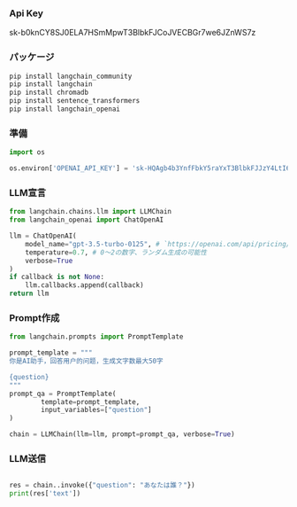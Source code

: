 ### Api Key
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

### パッケージ
```bash
pip install langchain_community
pip install langchain
pip install chromadb
pip install sentence_transformers
pip install langchain_openai
```

### 準備
```python
import os

os.environ['OPENAI_API_KEY'] = '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'
```

### LLM宣言
```python
from langchain.chains.llm import LLMChain
from langchain_openai import ChatOpenAI

llm = ChatOpenAI(
    model_name="gpt-3.5-turbo-0125", # `https://openai.com/api/pricing/`から取得
    temperature=0.7, # 0～2の数字、ランダム生成の可能性
    verbose=True
)
if callback is not None:
    llm.callbacks.append(callback)
return llm
```

### Prompt作成

```python
from langchain.prompts import PromptTemplate

prompt_template = """
你是AI助手，回答用户的问题，生成文字数最大50字

{question} 
"""  
prompt_qa = PromptTemplate(
        template=prompt_template,
        input_variables=["question"]
)

chain = LLMChain(llm=llm, prompt=prompt_qa, verbose=True)
```


### LLM送信
```python

res = chain..invoke({"question": "あなたは誰？"})
print(res['text'])
```